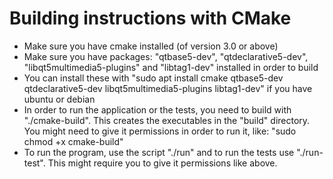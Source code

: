 # Building instructions with CMake
* Make sure you have cmake installed (of version 3.0 or above)
* Make sure you have packages: "qtbase5-dev", "qtdeclarative5-dev", "libqt5multimedia5-plugins" and "libtag1-dev" installed in order to build
* You can install these with "sudo apt install cmake qtbase5-dev qtdeclarative5-dev libqt5multimedia5-plugins libtag1-dev" if you have ubuntu or debian
* In order to run the application or the tests, you need to build with "./cmake-build". This creates the executables in the "build" directory. You might need to give it permissions in order to run it, like: "sudo chmod +x cmake-build"
* To run the program, use the script "./run" and to run the tests use "./run-test". This might require you to give it permissions like above.
